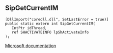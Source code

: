 ## SipGetCurrentIM

```
[DllImport("coredll.dll", SetLastError = true)]
public static extern int SipGetCurrentIM(
   IntPtr idThread,
   ref SHACTIVATEINFO lpShActivateInfo
);
```

[Microsoft documentation](TODO)
